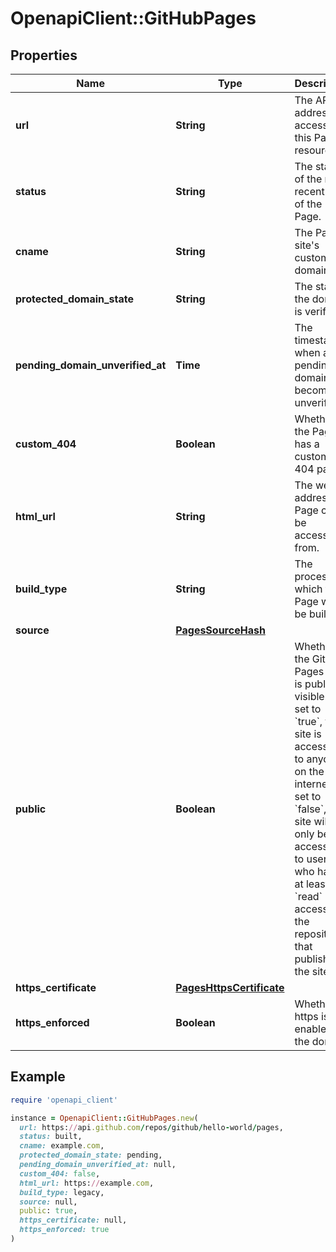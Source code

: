 # OpenapiClient::GitHubPages

## Properties

| Name | Type | Description | Notes |
| ---- | ---- | ----------- | ----- |
| **url** | **String** | The API address for accessing this Page resource. |  |
| **status** | **String** | The status of the most recent build of the Page. |  |
| **cname** | **String** | The Pages site&#39;s custom domain |  |
| **protected_domain_state** | **String** | The state if the domain is verified | [optional] |
| **pending_domain_unverified_at** | **Time** | The timestamp when a pending domain becomes unverified. | [optional] |
| **custom_404** | **Boolean** | Whether the Page has a custom 404 page. | [default to false] |
| **html_url** | **String** | The web address the Page can be accessed from. | [optional] |
| **build_type** | **String** | The process in which the Page will be built. | [optional] |
| **source** | [**PagesSourceHash**](PagesSourceHash.md) |  | [optional] |
| **public** | **Boolean** | Whether the GitHub Pages site is publicly visible. If set to &#x60;true&#x60;, the site is accessible to anyone on the internet. If set to &#x60;false&#x60;, the site will only be accessible to users who have at least &#x60;read&#x60; access to the repository that published the site. |  |
| **https_certificate** | [**PagesHttpsCertificate**](PagesHttpsCertificate.md) |  | [optional] |
| **https_enforced** | **Boolean** | Whether https is enabled on the domain | [optional] |

## Example

```ruby
require 'openapi_client'

instance = OpenapiClient::GitHubPages.new(
  url: https://api.github.com/repos/github/hello-world/pages,
  status: built,
  cname: example.com,
  protected_domain_state: pending,
  pending_domain_unverified_at: null,
  custom_404: false,
  html_url: https://example.com,
  build_type: legacy,
  source: null,
  public: true,
  https_certificate: null,
  https_enforced: true
)
```

